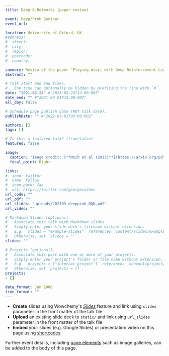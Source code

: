 ```yaml
---
title: Deep Q-Networks (paper review)

event: Deep/Prob Seminar
event_url:

location: University of Oxford, UK
#address:
#  street:
#  city:
#  region:
#  postcode:
#  country:

summary: Review of the paper "Playing Atari with Deep Reinforcement Learning" by Mnih et al (2013) which introduced deep Q-networks (DQN).
abstract: ""

# Talk start and end times.
#   End time can optionally be hidden by prefixing the line with `#`.
date: "2021-03-24" #"2021-03-24T12:00:00Z"
date_end: "" #"2021-03-01T15:00:00Z"
all_day: false

# Schedule page publish date (NOT talk date).
publishDate: "" #"2021-03-01T00:00:00Z"

authors: []
tags: []

# Is this a featured talk? (true/false)
featured: false

image:
  caption: 'Image credit: [**Mnih et al (2013)**](https://arxiv.org/pdf/1312.5602.pdf)'
  focal_point: Right

links:
#- icon: twitter
#  name: Follow
#  icon_pack: fab
#  url: https://twitter.com/georgecushen
url_code: ""
url_pdf: ""
url_slides: "uploads/202103_deepprob_DQN.pdf"
url_video: ""

# Markdown Slides (optional).
#   Associate this talk with Markdown slides.
#   Simply enter your slide deck's filename without extension.
#   E.g. `slides = "example-slides"` references `content/slides/example-slides.md`.
#   Otherwise, set `slides = ""`.
slides: ""

# Projects (optional).
#   Associate this post with one or more of your projects.
#   Simply enter your project's folder or file name without extension.
#   E.g. `projects = ["internal-project"]` references `content/project/deep-learning/index.md`.
#   Otherwise, set `projects = []`.
projects:
- []

date_format: Jan 2006
time_format: ""
---
```


- **Create** slides using Wowchemy's [*Slides*](https://wowchemy.com/docs/managing-content/#create-slides) feature and link using `slides` parameter in the front matter of the talk file
- **Upload** an existing slide deck to `static/` and link using `url_slides` parameter in the front matter of the talk file
- **Embed** your slides (e.g. Google Slides) or presentation video on this page using [shortcodes](https://wowchemy.com/docs/writing-markdown-latex/).

Further event details, including [page elements](https://wowchemy.com/docs/writing-markdown-latex/) such as image galleries, can be added to the body of this page.
